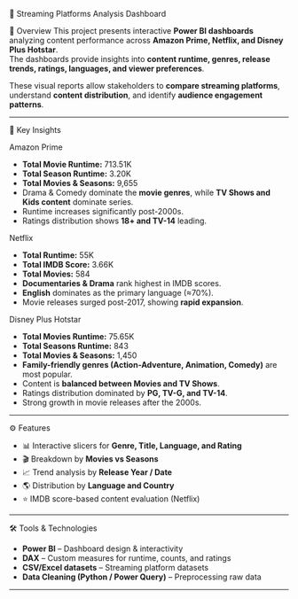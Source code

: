 🎥 Streaming Platforms Analysis Dashboard 

📌 Overview
This project presents interactive **Power BI dashboards** analyzing content performance across **Amazon Prime, Netflix, and Disney Plus Hotstar**.  
The dashboards provide insights into **content runtime, genres, release trends, ratings, languages, and viewer preferences**.  

These visual reports allow stakeholders to **compare streaming platforms**, understand **content distribution**, and identify **audience engagement patterns**.

---

🔑 Key Insights

Amazon Prime
- **Total Movie Runtime:** 713.51K  
- **Total Season Runtime:** 3.20K  
- **Total Movies & Seasons:** 9,655  
- Drama & Comedy dominate the **movie genres**, while **TV Shows and Kids content** dominate series.  
- Runtime increases significantly post-2000s.  
- Ratings distribution shows **18+ and TV-14** leading.  

Netflix
- **Total Runtime:** 55K  
- **Total IMDB Score:** 3.66K  
- **Total Movies:** 584  
- **Documentaries & Drama** rank highest in IMDB scores.  
- **English** dominates as the primary language (≈70%).  
- Movie releases surged post-2017, showing **rapid expansion**.  

Disney Plus Hotstar
- **Total Movies Runtime:** 75.65K  
- **Total Seasons Runtime:** 843  
- **Total Movies & Seasons:** 1,450  
- **Family-friendly genres (Action-Adventure, Animation, Comedy)** are most popular.  
- Content is **balanced between Movies and TV Shows**.  
- Ratings distribution dominated by **PG, TV-G, and TV-14**.  
- Strong growth in movie releases after the 2000s.  

---
⚙️ Features
- 📊 Interactive slicers for **Genre, Title, Language, and Rating**  
- 🎬 Breakdown by **Movies vs Seasons**  
- 📈 Trend analysis by **Release Year / Date**  
- 🌎 Distribution by **Language and Country**  
- ⭐ IMDB score-based content evaluation (Netflix)  

---

 🛠️ Tools & Technologies
- **Power BI** – Dashboard design & interactivity  
- **DAX** – Custom measures for runtime, counts, and ratings  
- **CSV/Excel datasets** – Streaming platform datasets  
- **Data Cleaning (Python / Power Query)** – Preprocessing raw data  

---

